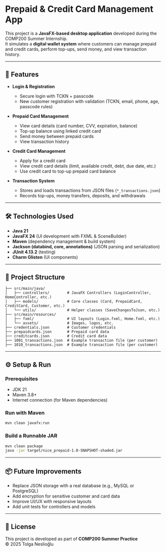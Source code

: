

# Prepaid & Credit Card Management App

This project is a **JavaFX-based desktop application** developed during the COMP200 Summer Internship.  
It simulates a **digital wallet system** where customers can manage prepaid and credit cards, perform top-ups, send money, and view transaction history.  

---

## 🚀 Features
- **Login & Registration**
  - Secure login with TCKN + passcode
  - New customer registration with validation (TCKN, email, phone, age, passcode rules)

- **Prepaid Card Management**
  - View card details (card number, CVV, expiration, balance)
  - Top-up balance using linked credit card
  - Send money between prepaid cards
  - View transaction history

- **Credit Card Management**
  - Apply for a credit card
  - View credit card details (limit, available credit, debt, due date, etc.)
  - Use credit card to top-up prepaid card balance

- **Transaction System**
  - Stores and loads transactions from JSON files (`*_transactions.json`)
  - Records top-ups, money transfers, deposits, and withdrawals

---

## 🛠️ Technologies Used
- **Java 21**
- **JavaFX 24** (UI development with FXML & SceneBuilder)
- **Maven** (dependency management & build system)
- **Jackson (databind, core, annotations)** (JSON parsing and serialization)
- **JUnit 4.13.2** (testing)
- **Charm Glisten** (UI components)

---

## 📂 Project Structure
```
├── src/main/java/
│   ├── controllers/        # JavaFX Controllers (LoginController, HomeController, etc.)
│   ├── models/             # Core classes (Card, PrepaidCard, CreditCard, Customer, etc.)
│   └── utils/              # Helper classes (SaveChangesToJson, etc.)
├── src/main/resources/
│   ├── fxml/               # UI layouts (Login.fxml, Home.fxml, etc.)
│   └── assets/             # Images, logos, etc.
├── credentials.json        # Customer credentials
├── prepaidcards.json       # Prepaid card data
├── creditcards.json        # Credit card data
├── 1001_transactions.json  # Example transaction file (per customer)
├── 1010_transactions.json  # Example transaction file (per customer)
```

---

## ⚙️ Setup & Run

### Prerequisites
- JDK 21
- Maven 3.8+
- Internet connection (for Maven dependencies)

### Run with Maven
```bash
mvn clean javafx:run
```

### Build a Runnable JAR
```bash
mvn clean package
java -jar target/nice_prepaid-1.0-SNAPSHOT-shaded.jar
```

---

## 📦 Future Improvements
- Replace JSON storage with a real database (e.g., MySQL or PostgreSQL)
- Add encryption for sensitive customer and card data
- Improve UI/UX with responsive layouts
- Add unit tests for controllers and models

---

## 📄 License
This project is developed as part of **COMP200 Summer Practice**  
© 2025 Tolga Neslioğlu